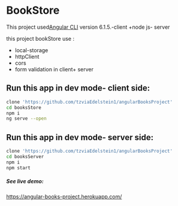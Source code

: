 # BookStore

This project used[Angular CLI](https://github.com/angular/angular-cli) version 6.1.5.-client    +node js- server

this project bookStore use :
* local-storage
* httpClient
* cors
* form validation in client+ server

## Run this app in dev mode- client side:
```bash
clone 'https://github.com/tzviaEdelstein1/angularBooksProject'
cd booksStore
npm i
ng serve --open
```
## Run this app in dev mode- server side:
```bash
clone 'https://github.com/tzviaEdelstein1/angularBooksProject'
cd booksServer
npm i
npm start
```

##### See live demo:
https://angular-books-project.herokuapp.com/